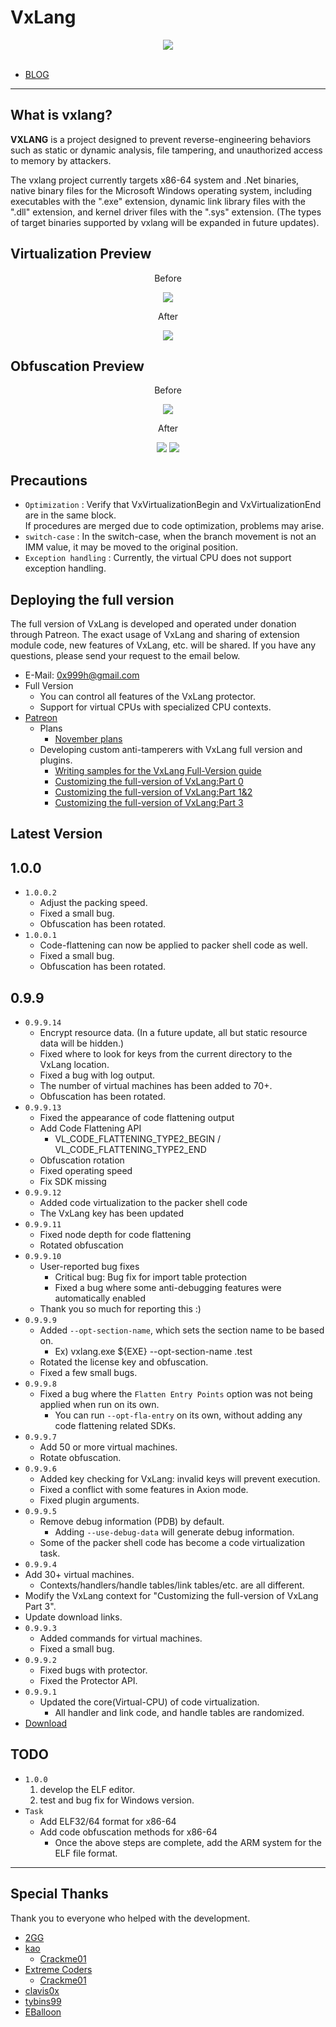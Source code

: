 # VxLang

<div align="center">
   <a href="https://vxlang.github.io/">
      <img src="https://vxlang.github.io/image/vxlang.gif" loop=infinite style="max-width: 100%; height: auto;" />
   </a>
</div>
<br>

- [BLOG](https://vxlang.github.io/)

---

## What is vxlang?

**VXLANG** is a project designed to prevent reverse-engineering behaviors such as static or dynamic analysis, file tampering, and unauthorized access to memory by attackers. 

The vxlang project currently targets x86-64 system and .Net binaries, native binary files for the Microsoft Windows operating system, including executables with the ".exe" extension, dynamic link library files with the ".dll" extension, and kernel driver files with the ".sys" extension. (The types of target binaries supported by vxlang will be expanded in future updates).

## Virtualization Preview

<div align="center">
   <p>Before</p>
   <img src="https://vxlang.github.io/image/VMBegin.png" style="max-width: 100%; height: auto;" />
   <p>After</p>
   <img src="https://vxlang.github.io/image/VMEnd.png" style="max-width: 100%; height: auto;" />
</div>

## Obfuscation Preview

<div align="center">
   <p>Before</p>
   <img src="https://vxlang.github.io/image/bef.PNG" style="max-width: 100%; height: auto;" />
   <p>After</p>
   <img src="https://vxlang.github.io/image/1x.png" style="max-width: 100%; height: auto;" /> 
   <img src="https://vxlang.github.io/image/2x.png" style="max-width: 100%; height: auto;" /> 
</div>

## Precautions

- `Optimization` : Verify that VxVirtualizationBegin and VxVirtualizationEnd are in the same block.  
  If procedures are merged due to code optimization, problems may arise.
- `switch-case` : In the switch-case, when the branch movement is not an IMM value, it may be moved to the original position.
- `Exception handling` : Currently, the virtual CPU does not support exception handling.
  
## Deploying the full version

The full version of VxLang is developed and operated under donation through Patreon. The exact usage of VxLang and sharing of extension module code, new features of VxLang, etc. will be shared. If you have any questions, please send your request to the email below.

- E-Mail: 0x999h@gmail.com
- Full Version
  - You can control all features of the VxLang protector.
  - Support for virtual CPUs with specialized CPU contexts.
- [Patreon](https://www.patreon.com/vxlang)
  - Plans
    - [November plans](https://www.patreon.com/posts/november-plans-92001350) 
  - Developing custom anti-tamperers with VxLang full version and plugins.
    - [Writing samples for the VxLang Full-Version guide](https://www.patreon.com/posts/writing-samples-90706638)
    - [Customizing the full-version of VxLang:Part 0](https://www.patreon.com/posts/customizing-full-91696150)
    - [Customizing the full-version of VxLang:Part 1&2](https://www.patreon.com/posts/customizing-full-90896871)
    - [Customizing the full-version of VxLang:Part 3](https://www.patreon.com/posts/customizing-full-91446015)

## Latest Version

1.0.0
---
- `1.0.0.2`
  - Adjust the packing speed.
  - Fixed a small bug.
  - Obfuscation has been rotated.
- `1.0.0.1`
  - Code-flattening can now be applied to packer shell code as well.
  - Fixed a small bug.
  - Obfuscation has been rotated.

0.9.9
---
- `0.9.9.14`
  - Encrypt resource data. (In a future update, all but static resource data will be hidden.)
  - Fixed where to look for keys from the current directory to the VxLang location.
  - Fixed a bug with log output.
  - The number of virtual machines has been added to 70+.
  - Obfuscation has been rotated.
- `0.9.9.13`
  - Fixed the appearance of code flattening output
  - Add Code Flattening API
    - VL_CODE_FLATTENING_TYPE2_BEGIN / VL_CODE_FLATTENING_TYPE2_END
  - Obfuscation rotation
  - Fixed operating speed
  - Fix SDK missing
- `0.9.9.12`
  - Added code virtualization to the packer shell code
  - The VxLang key has been updated
- `0.9.9.11`
  - Fixed node depth for code flattening
  - Rotated obfuscation
- `0.9.9.10`
  - User-reported bug fixes
    - Critical bug: Bug fix for import table protection
    - Fixed a bug where some anti-debugging features were automatically enabled
  - Thank you so much for reporting this :)
- `0.9.9.9`
  - Added `--opt-section-name`, which sets the section name to be based on.
    - Ex) vxlang.exe ${EXE} --opt-section-name .test
  - Rotated the license key and obfuscation.
  - Fixed a few small bugs. 
- `0.9.9.8`
  - Fixed a bug where the `Flatten Entry Points` option was not being applied when run on its own.
    - You can run `--opt-fla-entry` on its own, without adding any code flattening related SDKs. 
- `0.9.9.7`
  - Add 50 or more virtual machines.
  - Rotate obfuscation. 
- `0.9.9.6`
  - Added key checking for VxLang: invalid keys will prevent execution.
  - Fixed a conflict with some features in Axion mode.
  - Fixed plugin arguments.
- `0.9.9.5`
  - Remove debug information (PDB) by default.
    - Adding `--use-debug-data` will generate debug information.
  - Some of the packer shell code has become a code virtualization task.
- `0.9.9.4`
- Add 30+ virtual machines.
  - Contexts/handlers/handle tables/link tables/etc. are all different.
- Modify the VxLang context for "Customizing the full-version of VxLang Part 3".
- Update download links.
- `0.9.9.3`
  - Added commands for virtual machines.
  - Fixed a small bug.
- `0.9.9.2`
  - Fixed bugs with protector.
  - Fixed the Protector API. 
- `0.9.9.1`
  - Updated the core(Virtual-CPU) of code virtualization.
    - All handler and link code, and handle tables are randomized. 
- [Download](https://vxlang.github.io/download.html)
      
## TODO
- `1.0.0`
  1. develop the ELF editor.
  2. test and bug fix for Windows version.  
- `Task`
  - Add ELF32/64 format for x86-64
  - Add code obfuscation methods for x86-64
    - Once the above steps are complete, add the ARM system for the ELF file format.
    
---

## Special Thanks

Thank you to everyone who helped with the development.

- [2GG](https://twitter.com/2gg) 
- [kao](https://lifeinhex.com/) 
  - [Crackme01](https://forum.tuts4you.com/topic/43809-users-desktop-crackme/#comment-213340) 
- [Extreme Coders](https://github.com/extremecoders-re/tuts4you_users_desktop_crackme_writeup) 
  - [Crackme01](https://forum.tuts4you.com/topic/43809-users-desktop-crackme/#comment-213328)  
- [clavis0x](https://github.com/clavis0x)
- [tybins99](https://github.com/tybins99) 
- [EBalloon](https://github.com/EBalloon)
  
  
  
